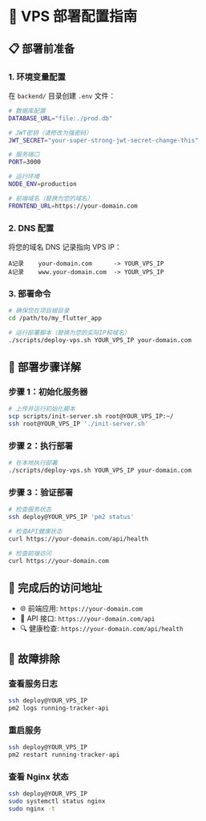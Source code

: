# 🚀 VPS 部署配置指南

## 📋 部署前准备

### 1. 环境变量配置

在 `backend/` 目录创建 `.env` 文件：

```bash
# 数据库配置
DATABASE_URL="file:./prod.db"

# JWT密钥（请修改为强密码）
JWT_SECRET="your-super-strong-jwt-secret-change-this"

# 服务端口
PORT=3000

# 运行环境
NODE_ENV=production

# 前端域名（替换为您的域名）
FRONTEND_URL=https://your-domain.com
```

### 2. DNS 配置

将您的域名 DNS 记录指向 VPS IP：

```
A记录    your-domain.com      -> YOUR_VPS_IP
A记录    www.your-domain.com  -> YOUR_VPS_IP
```

### 3. 部署命令

```bash
# 确保您在项目根目录
cd /path/to/my_flutter_app

# 运行部署脚本（替换为您的实际IP和域名）
./scripts/deploy-vps.sh YOUR_VPS_IP your-domain.com
```

## 🔧 部署步骤详解

### 步骤 1：初始化服务器

```bash
# 上传并运行初始化脚本
scp scripts/init-server.sh root@YOUR_VPS_IP:~/
ssh root@YOUR_VPS_IP './init-server.sh'
```

### 步骤 2：执行部署

```bash
# 在本地执行部署
./scripts/deploy-vps.sh YOUR_VPS_IP your-domain.com
```

### 步骤 3：验证部署

```bash
# 检查服务状态
ssh deploy@YOUR_VPS_IP 'pm2 status'

# 检查API健康状态
curl https://your-domain.com/api/health

# 检查前端访问
curl https://your-domain.com
```

## 🎯 完成后的访问地址

- 🌐 前端应用: `https://your-domain.com`
- 📱 API 接口: `https://your-domain.com/api`
- 🔍 健康检查: `https://your-domain.com/api/health`

## 🐛 故障排除

### 查看服务日志

```bash
ssh deploy@YOUR_VPS_IP
pm2 logs running-tracker-api
```

### 重启服务

```bash
ssh deploy@YOUR_VPS_IP
pm2 restart running-tracker-api
```

### 查看 Nginx 状态

```bash
ssh deploy@YOUR_VPS_IP
sudo systemctl status nginx
sudo nginx -t
```
